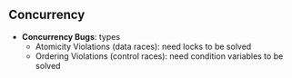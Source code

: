 ## Concurrency
- **Concurrency Bugs**: types
  - Atomicity Violations (data races): need locks to be solved
  - Ordering Violations (control races): need condition variables to be solved
